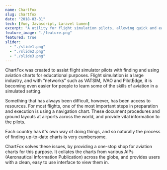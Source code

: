 ```yaml
---
name: ChartFox
slug: chartfox
date: "2018-03-31"
tech: [Vue, Javascript, Laravel Lumen]
excerpt: "A utility for flight simulation pilots, allowing quick and easy access to navigation charts"
feature_image: "./feature.png"
featured: true
slider:
  - "./slide1.png"
  - "./slide2.png"
  - "./slide3.png"
---
```


ChartFox was created to assist flight simulator pilots with finding and using aviation charts for educational purposes. Flight simulation is a large industry, and with “networks” such as VATSIM, IVAO and PilotEdge, it is becoming even easier for people to learn some of the skills of aviation in a simulated setting.

Something that has always been difficult, however, has been access to resources. For most flights, one of the most important steps in preparation and execution is using a navigation chart. These document procedures and ground layouts at airports across the world, and provide vital information to the pilots.

Each country has it's own way of doing things, and so naturally the process of finding up-to-date charts is very cumbersome.

ChartFox solves these issues, by providing a one-stop shop for aviation charts for this purpose. It collates the charts from various AIPs (Aeronautical Information Publication) across the globe, and provides users with a clean, easy to use interface to view them in.
